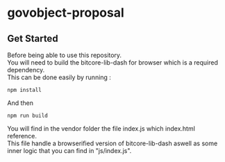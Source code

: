 # govobject-proposal

## Get Started

Before being able to use this repository.  
You will need to build the bitcore-lib-dash for browser which is a required dependency.  
This can be done easily by running :  
```
npm install
```

And then  
```
npm run build
```

You will find in the vendor folder the file index.js which index.html reference.  
This file handle a browserified version of bitcore-lib-dash aswell as some inner logic that you can find in "js/index.js".